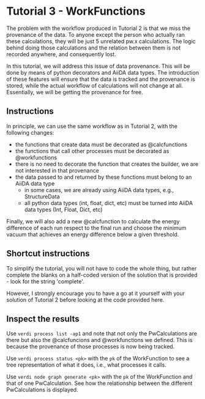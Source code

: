 # Tutorial 3 - WorkFunctions

The problem with the workflow produced in Tutorial 2 is that we miss the provenance of the data. To anyone except the person who actually ran these calculations, they will be just 5 unrelated pw.x calculations. The logic behind doing those calculations and the relation between them is not recorded anywhere, and consequently lost.

In this tutorial, we will address this issue of data provenance. This will be done by means of python decorators and AiiDA data types.
The introduction of these features will ensure that the data is tracked and the provenance is stored, while the actual workflow of calculations will not change at all. Essentially, we will be getting the provenance for free.

## Instructions

In principle, we can use the same workflow as in Tutorial 2, with the following changes:
- the functions that create data must be decorated as @calcfunctions
- the functions that call other processes must be decorated as @workfunctions
- there is no need to decorate the function that creates the builder, we are not interested in that provenance
- the data passed to and returned by these functions must belong to an AiiDA data type
  - in some cases, we are already using AiiDA data types, e.g., StructureData
  - all python data types (int, float, dict, etc) must be turned into AiiDA data types (Int, Float, Dict, etc) 

Finally, we will also add a new @calcfunction to calculate the energy difference of each run respect to the final run and choose the minimum vacuum that achieves an energy difference below a given threshold. 

## Shortcut instructions

To simplify the tutorial, you will not have to code the whole thing, but rather complete the blanks on a half-coded version of the solution that is provided - look for the string 'complete'.

However, I strongly encourage you to have a go at it yourself with your solution of Tutorial 2 before looking at the code provided here.

## Inspect the results

Use `verdi process list -ap1` and note that not only the PwCalculations are there but also the @calcfuncions and @workfunctions we defined. This is because the provenance of those processes is now being tracked.

Use `verdi process status <pk>` with the `pk` of the WorkFunction to see a tree representation of what it does, i.e., what processes it calls.

Use `verdi node graph generate <pk>` with the `pk` of the WorkFunction and that of one PwCalculation. See how the relationship between the different PwCalculations is displayed. 


